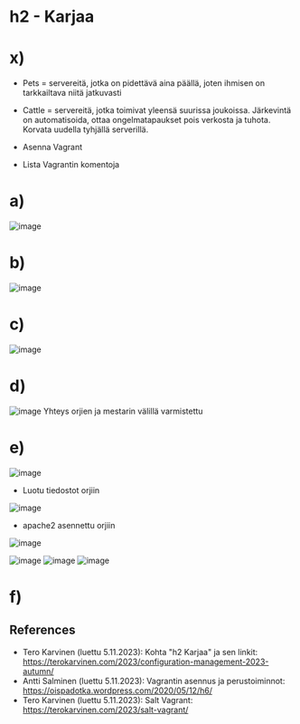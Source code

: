 # h2 - Karjaa

# x)
- Pets = servereitä, jotka on pidettävä aina päällä, joten ihmisen on tarkkailtava niitä jatkuvasti
- Cattle = servereitä, jotka toimivat yleensä suurissa joukoissa. Järkevintä on automatisoida, ottaa ongelmatapaukset pois verkosta ja tuhota. Korvata uudella tyhjällä serverillä.


- Asenna Vagrant


- Lista Vagrantin komentoja

# a)
![image](https://github.com/Kingis60K/palvelinten-hallinta/assets/114500197/4c14ae94-b813-4392-99de-d5a651558cf1)

# b)
![image](https://github.com/Kingis60K/palvelinten-hallinta/assets/114500197/e70e8ccf-9d9d-4f90-83e9-4bce863e67a2)

# c)
![image](https://github.com/Kingis60K/palvelinten-hallinta/assets/114500197/1fb27542-b86b-4905-83ad-1da3e7572e11)

# d)
![image](https://github.com/Kingis60K/palvelinten-hallinta/assets/114500197/e70e8ccf-9d9d-4f90-83e9-4bce863e67a2)
Yhteys orjien ja mestarin välillä varmistettu

# e)
![image](https://github.com/Kingis60K/palvelinten-hallinta/assets/114500197/84a1201c-817e-4b6e-8767-64ed4f204322)
- Luotu tiedostot orjiin

![image](https://github.com/Kingis60K/palvelinten-hallinta/assets/114500197/6f9b3294-5a74-42e5-be13-f29e0438315a)
- apache2 asennettu orjiin

![image](https://github.com/Kingis60K/palvelinten-hallinta/assets/114500197/9ebc4041-7ae6-423d-b481-d9a8ae66317b)

![image](https://github.com/Kingis60K/palvelinten-hallinta/assets/114500197/1a8fbf88-3f70-4b63-abb1-82716438cb23)
![image](https://github.com/Kingis60K/palvelinten-hallinta/assets/114500197/86bf3fc8-5163-4f9b-a80f-ba2e28ff43eb)
![image](https://github.com/Kingis60K/palvelinten-hallinta/assets/114500197/9e6f4aec-db78-4670-828d-dd16e84bdf41)

# f)








## References
- Tero Karvinen (luettu 5.11.2023): Kohta "h2 Karjaa" ja sen linkit: https://terokarvinen.com/2023/configuration-management-2023-autumn/
- Antti Salminen (luettu 5.11.2023): Vagrantin asennus ja perustoiminnot: https://oispadotka.wordpress.com/2020/05/12/h6/
- Tero Karvinen (luettu 5.11.2023): Salt Vagrant: https://terokarvinen.com/2023/salt-vagrant/
